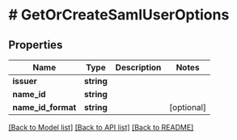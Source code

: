 # # GetOrCreateSamlUserOptions

## Properties

Name | Type | Description | Notes
------------ | ------------- | ------------- | -------------
**issuer** | **string** |  | 
**name_id** | **string** |  | 
**name_id_format** | **string** |  | [optional] 

[[Back to Model list]](../../README#documentation-for-models) [[Back to API list]](../../README#documentation-for-api-endpoints) [[Back to README]](../../README)


